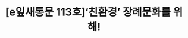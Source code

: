 ---
href: 'https://stibee.com/api/v1.0/emails/share/BogXSHtQPRT6Jc3Xm5dQd5GVFFvqvA==#new_tab'
title: '[e잎새통문 113호]‘친환경’ 장례문화를 위해!'
img: '/_assets/113.jpg'
---
